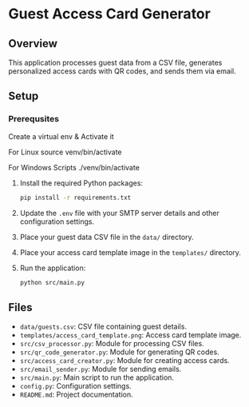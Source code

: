 # Guest Access Card Generator

## Overview
This application processes guest data from a CSV file, generates personalized access cards with QR codes, and sends them via email.

## Setup

### Prerequsites
Create a virtual env & Activate it

For Linux
source venv/bin/activate

For Windows
Scripts ./venv/bin/activate


1. Install the required Python packages:
    ```bash
    pip install -r requirements.txt
    ```

2. Update the `.env` file with your SMTP server details and other configuration settings.

3. Place your guest data CSV file in the `data/` directory.

4. Place your access card template image in the `templates/` directory.

5. Run the application:
    ```bash
    python src/main.py
    ```

## Files

- `data/guests.csv`: CSV file containing guest details.
- `templates/access_card_template.png`: Access card template image.
- `src/csv_processor.py`: Module for processing CSV files.
- `src/qr_code_generator.py`: Module for generating QR codes.
- `src/access_card_creator.py`: Module for creating access cards.
- `src/email_sender.py`: Module for sending emails.
- `src/main.py`: Main script to run the application.
- `config.py`: Configuration settings.
- `README.md`: Project documentation.
